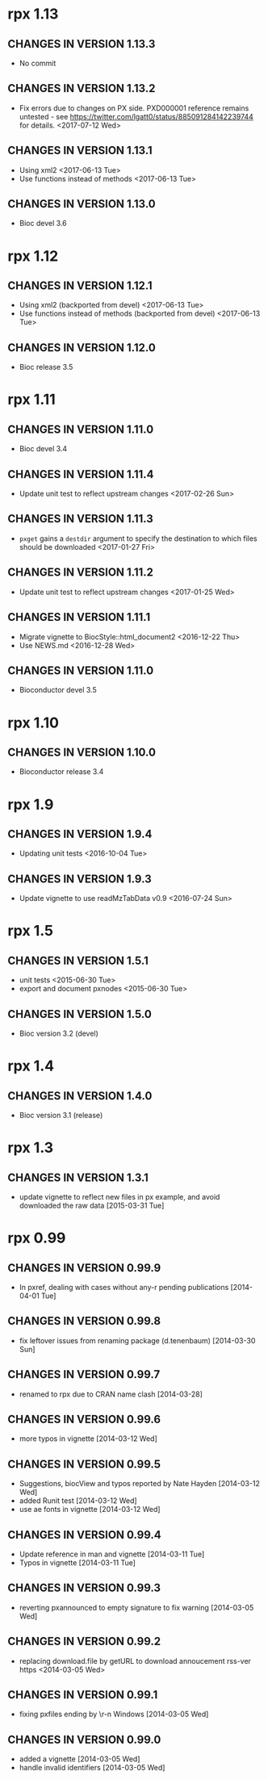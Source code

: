 # rpx 1.13

## CHANGES IN VERSION 1.13.3

- No commit

## CHANGES IN VERSION 1.13.2

- Fix errors due to changes on PX side. PXD000001 reference remains
  untested - see https://twitter.com/lgatt0/status/885091284142239744
  for details. <2017-07-12 Wed>

## CHANGES IN VERSION 1.13.1

- Using xml2 <2017-06-13 Tue>
- Use functions instead of methods <2017-06-13 Tue>

## CHANGES IN VERSION 1.13.0

- Bioc devel 3.6

# rpx 1.12

## CHANGES IN VERSION 1.12.1

- Using xml2 (backported from devel) <2017-06-13 Tue>
- Use functions instead of methods (backported from devel) <2017-06-13 Tue>

## CHANGES IN VERSION 1.12.0

- Bioc release 3.5

# rpx 1.11

## CHANGES IN VERSION 1.11.0

- Bioc devel 3.4

## CHANGES IN VERSION 1.11.4

- Update unit test to reflect upstream changes <2017-02-26 Sun>

## CHANGES IN VERSION 1.11.3

- `pxget` gains a `destdir` argument to specify the destination to which files
    should be downloaded <2017-01-27 Fri>

## CHANGES IN VERSION 1.11.2

- Update unit test to reflect upstream changes <2017-01-25 Wed>

## CHANGES IN VERSION 1.11.1

- Migrate vignette to BiocStyle::html_document2 <2016-12-22 Thu>
- Use NEWS.md <2016-12-28 Wed>

## CHANGES IN VERSION 1.11.0

- Bioconductor devel 3.5

# rpx 1.10

## CHANGES IN VERSION 1.10.0

- Bioconductor release 3.4
 
# rpx 1.9
 
## CHANGES IN VERSION 1.9.4

- Updating unit tests <2016-10-04 Tue>

## CHANGES IN VERSION 1.9.3

- Update vignette to use readMzTabData v0.9 <2016-07-24 Sun>

# rpx 1.5

## CHANGES IN VERSION 1.5.1

- unit tests <2015-06-30 Tue>
- export and document pxnodes <2015-06-30 Tue>

## CHANGES IN VERSION 1.5.0

- Bioc version 3.2 (devel)

# rpx 1.4

## CHANGES IN VERSION 1.4.0

- Bioc version 3.1 (release)

# rpx 1.3

## CHANGES IN VERSION 1.3.1

- update vignette to reflect new files in px example, and avoid
  downloaded the raw data [2015-03-31 Tue]

# rpx 0.99

## CHANGES IN VERSION 0.99.9

- In pxref, dealing with cases without any-r pending publications
   [2014-04-01 Tue]

## CHANGES IN VERSION 0.99.8

- fix leftover issues from renaming package (d.tenenbaum)
   [2014-03-30 Sun]

## CHANGES IN VERSION 0.99.7

- renamed to rpx due to CRAN name clash [2014-03-28]

## CHANGES IN VERSION 0.99.6

- more typos in vignette [2014-03-12 Wed] 

## CHANGES IN VERSION 0.99.5

- Suggestions, biocView and typos reported by Nate Hayden
   [2014-03-12 Wed]
- added Runit test [2014-03-12 Wed] 
- use ae fonts in vignette [2014-03-12 Wed] 

## CHANGES IN VERSION 0.99.4

- Update reference in man and vignette [2014-03-11 Tue]
- Typos in vignette [2014-03-11 Tue]

## CHANGES IN VERSION 0.99.3

- reverting pxannounced to empty signature to fix warning
 [2014-03-05 Wed]

## CHANGES IN VERSION 0.99.2

- replacing download.file by getURL to download annoucement rss-ver
   https <2014-03-05 Wed>

## CHANGES IN VERSION 0.99.1

- fixing pxfiles ending by \r-n Windows [2014-03-05 Wed]

## CHANGES IN VERSION 0.99.0

- added a vignette [2014-03-05 Wed]
- handle invalid identifiers [2014-03-05 Wed]
